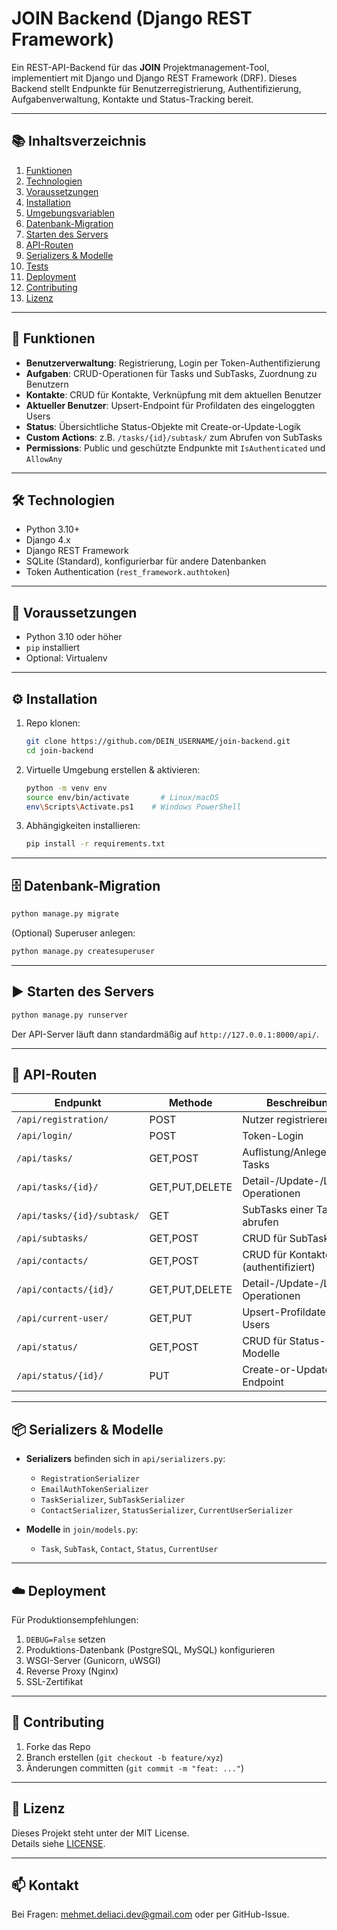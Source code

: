 # JOIN Backend (Django REST Framework)

Ein REST-API-Backend für das **JOIN** Projektmanagement-Tool, implementiert mit Django und Django REST Framework (DRF). Dieses Backend stellt Endpunkte für Benutzerregistrierung, Authentifizierung, Aufgabenverwaltung, Kontakte und Status-Tracking bereit.

---

## 📚 Inhaltsverzeichnis

1. [Funktionen](#funktionen)
2. [Technologien](#technologien)
3. [Voraussetzungen](#voraussetzungen)
4. [Installation](#installation)
5. [Umgebungsvariablen](#umgebungsvariablen)
6. [Datenbank-Migration](#datenbank-migration)
7. [Starten des Servers](#starten-des-servers)
8. [API-Routen](#api-routen)
9. [Serializers & Modelle](#serializers--modelle)
10. [Tests](#tests)
11. [Deployment](#deployment)
12. [Contributing](#contributing)
13. [Lizenz](#lizenz)

---

## 🚀 Funktionen

- **Benutzerverwaltung**: Registrierung, Login per Token-Authentifizierung
- **Aufgaben**: CRUD-Operationen für Tasks und SubTasks, Zuordnung zu Benutzern
- **Kontakte**: CRUD für Kontakte, Verknüpfung mit dem aktuellen Benutzer
- **Aktueller Benutzer**: Upsert-Endpoint für Profildaten des eingeloggten Users
- **Status**: Übersichtliche Status-Objekte mit Create-or-Update-Logik
- **Custom Actions**: z.B. `/tasks/{id}/subtask/` zum Abrufen von SubTasks
- **Permissions**: Public und geschützte Endpunkte mit `IsAuthenticated` und `AllowAny`

---

## 🛠 Technologien

- Python 3.10+
- Django 4.x
- Django REST Framework
- SQLite (Standard), konfigurierbar für andere Datenbanken
- Token Authentication (`rest_framework.authtoken`)

---

## 🔧 Voraussetzungen

- Python 3.10 oder höher
- `pip` installiert
- Optional: Virtualenv

---

## ⚙️ Installation

1. Repo klonen:
   ```bash
   git clone https://github.com/DEIN_USERNAME/join-backend.git
   cd join-backend
   ```
2. Virtuelle Umgebung erstellen & aktivieren:
   ```bash
   python -m venv env
   source env/bin/activate       # Linux/macOS
   env\Scripts\Activate.ps1    # Windows PowerShell
   ```
3. Abhängigkeiten installieren:
   ```bash
   pip install -r requirements.txt
   ```

---

## 🗄 Datenbank-Migration

```bash
python manage.py migrate
```

(Optional) Superuser anlegen:

```bash
python manage.py createsuperuser
```

---

## ▶️ Starten des Servers

```bash
python manage.py runserver
```

Der API-Server läuft dann standardmäßig auf `http://127.0.0.1:8000/api/`.

---

## 📡 API-Routen

| Endpunkt                   | Methode        | Beschreibung                        |
| -------------------------- | -------------- | ----------------------------------- |
| `/api/registration/`       | POST           | Nutzer registrieren                 |
| `/api/login/`              | POST           | Token-Login                         |
| `/api/tasks/`              | GET,POST       | Auflistung/Anlegen von Tasks        |
| `/api/tasks/{id}/`         | GET,PUT,DELETE | Detail-/Update-/Lösch-Operationen   |
| `/api/tasks/{id}/subtask/` | GET            | SubTasks einer Task abrufen         |
| `/api/subtasks/`           | GET,POST       | CRUD für SubTasks                   |
| `/api/contacts/`           | GET,POST       | CRUD für Kontakte (authentifiziert) |
| `/api/contacts/{id}/`      | GET,PUT,DELETE | Detail-/Update-/Lösch-Operationen   |
| `/api/current-user/`       | GET,PUT        | Upsert-Profildaten des Users        |
| `/api/status/`             | GET,POST       | CRUD für Status-Modelle             |
| `/api/status/{id}/`        | PUT            | Create-or-Update-Endpoint           |

---

## 📦 Serializers & Modelle

- **Serializers** befinden sich in `api/serializers.py`:

  - `RegistrationSerializer`
  - `EmailAuthTokenSerializer`
  - `TaskSerializer`, `SubTaskSerializer`
  - `ContactSerializer`, `StatusSerializer`, `CurrentUserSerializer`

- **Modelle** in `join/models.py`:

  - `Task`, `SubTask`, `Contact`, `Status`, `CurrentUser`

---


## ☁️ Deployment

Für Produktionsempfehlungen:

1. `DEBUG=False` setzen
2. Produktions-Datenbank (PostgreSQL, MySQL) konfigurieren
3. WSGI-Server (Gunicorn, uWSGI)
4. Reverse Proxy (Nginx)
5. SSL-Zertifikat

---

## 🤝 Contributing

1. Forke das Repo
2. Branch erstellen (`git checkout -b feature/xyz`)
3. Änderungen committen (`git commit -m "feat: ..."`)

---

## 📄 Lizenz

Dieses Projekt steht unter der MIT License.  
Details siehe [LICENSE](./LICENSE).

---

## 📫 Kontakt

Bei Fragen: <mehmet.deliaci.dev@gmail.com> oder per GitHub-Issue.
